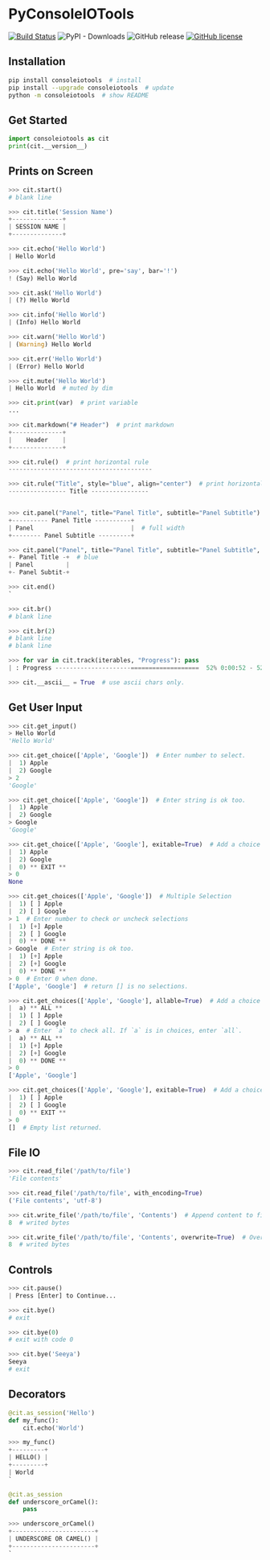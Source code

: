# PyConsoleIOTools
[![Build Status](https://travis-ci.org/kyan001/PyConsoleIOTools.svg?branch=master)](https://travis-ci.org/kyan001/PyConsoleIOTools)
![PyPI - Downloads](https://img.shields.io/pypi/dm/consoleiotools.svg)
![GitHub release](https://img.shields.io/github/release/kyan001/PyConsoleIOTools.svg)
[![GitHub license](https://img.shields.io/github/license/kyan001/PyConsoleIOTools.svg)](https://github.com/kyan001/PyConsoleIOTools/blob/master/LICENSE)

## Installation

```sh
pip install consoleiotools  # install
pip install --upgrade consoleiotools  # update
python -m consoleiotools  # show README
```

## Get Started

```python
import consoleiotools as cit
print(cit.__version__)
```

## Prints on Screen

```python
>>> cit.start()
# blank line

>>> cit.title('Session Name')
+--------------+
| SESSION NAME |
+--------------+

>>> cit.echo('Hello World')
| Hello World

>>> cit.echo('Hello World', pre='say', bar='!')
! (Say) Hello World

>>> cit.ask('Hello World')
| (?) Hello World

>>> cit.info('Hello World')
| (Info) Hello World

>>> cit.warn('Hello World')
| (Warning) Hello World

>>> cit.err('Hello World')
| (Error) Hello World

>>> cit.mute('Hello World')
| Hello World  # muted by dim

>>> cit.print(var)  # print variable
...

>>> cit.markdown("# Header")  # print markdown
+--------------+
|    Header    |
+--------------+

>>> cit.rule()  # print horizontal rule
----------------------------------------

>>> cit.rule("Title", style="blue", align="center")  # print horizontal rule with Title. align = center|left|right
---------------- Title ----------------


>>> cit.panel("Panel", title="Panel Title", subtitle="Panel Subtitle")  # print text in a panel
+---------- Panel Title ----------+
| Panel                           |  # full width
+-------- Panel Subtitle ---------+

>>> cit.panel("Panel", title="Panel Title", subtitle="Panel Subtitle", expand=False, style="blue")  # fit panel to text
+- Panel Title -+  # blue
| Panel         |
+- Panel Subtit-+

>>> cit.end()
`

>>> cit.br()
# blank line

>>> cit.br(2)
# blank line
# blank line

>>> for var in cit.track(iterables, "Progress"): pass
| : Progress ---------------------===================  52% 0:00:52 - 52/100

>>> cit.__ascii__ = True  # use ascii chars only.
```

## Get User Input

```python
>>> cit.get_input()
> Hello World
'Hello World'

>>> cit.get_choice(['Apple', 'Google'])  # Enter number to select.
|  1) Apple
|  2) Google
> 2
'Google'

>>> cit.get_choice(['Apple', 'Google'])  # Enter string is ok too.
|  1) Apple
|  2) Google
> Google
'Google'

>>> cit.get_choice(['Apple', 'Google'], exitable=True)  # Add a choice of exit in menu.
|  1) Apple
|  2) Google
|  0) ** EXIT **
> 0
None

>>> cit.get_choices(['Apple', 'Google'])  # Multiple Selection
|  1) [ ] Apple
|  2) [ ] Google
> 1  # Enter number to check or uncheck selections
|  1) [+] Apple
|  2) [ ] Google
|  0) ** DONE **
> Google  # Enter string is ok too.
|  1) [+] Apple
|  2) [+] Google
|  0) ** DONE **
> 0  # Enter 0 when done.
['Apple', 'Google']  # return [] is no selections.

>>> cit.get_choices(['Apple', 'Google'], allable=True)  # Add a choice of select all in menu.
|  a) ** ALL **
|  1) [ ] Apple
|  2) [ ] Google
> a  # Enter `a` to check all. If `a` is in choices, enter `all`.
|  a) ** ALL **
|  1) [+] Apple
|  2) [+] Google
|  0) ** DONE **
> 0
['Apple', 'Google']

>>> cit.get_choices(['Apple', 'Google'], exitable=True)  # Add a choice of exit in menu.
|  1) [ ] Apple
|  2) [ ] Google
|  0) ** EXIT **
> 0
[]  # Empty list returned.
```

## File IO

```python
>>> cit.read_file('/path/to/file')
'File contents'

>>> cit.read_file('/path/to/file', with_encoding=True)
('File contents', 'utf-8')

>>> cit.write_file('/path/to/file', 'Contents')  # Append content to file.
8  # writed bytes

>>> cit.write_file('/path/to/file', 'Contents', overwrite=True)  # Overwrite if file exists.
8  # writed bytes
```

## Controls

```python
>>> cit.pause()
| Press [Enter] to Continue...

>>> cit.bye()
# exit

>>> cit.bye(0)
# exit with code 0

>>> cit.bye('Seeya')
Seeya
# exit
```

## Decorators

```python
@cit.as_session('Hello')
def my_func():
    cit.echo('World')

>>> my_func()
+---------+
| HELLO() |
+---------+
| World
`

@cit.as_session
def underscore_orCamel():
    pass

>>> underscore_orCamel()
+-----------------------+
| UNDERSCORE OR CAMEL() |
+-----------------------+
`
```

